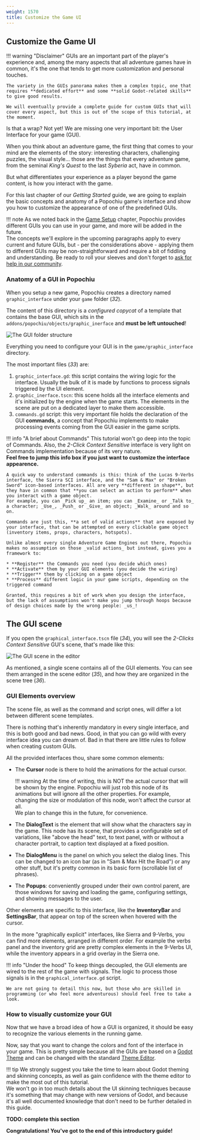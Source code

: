 ```yaml
---
weight: 1570
title: Customize the Game UI
---
```


## Customize the Game UI

!!! warning "Disclaimer"
	GUIs are an important part of the player's experience and, among the many aspects that all adventure games have in common, it's the one that tends to get more customization and personal touches.

	The variety in the GUIs panorama makes them a complex topic, one that requires **dedicated effort** and some **solid Godot-related skills** to give good results.

	We will eventually provide a complete guide for custom GUIs that will cover every aspect, but this is out of the scope of this tutorial, at the moment.


Is that a wrap? Not yet! We are missing one very important bit: the User Interface for your game (GUI).

When you think about an adventure game, the first thing that comes to your mind are the elements of the story: interesting characters, challenging puzzles, the visual style... those are the things that every adventure game, from the seminal _King's Quest_ to the last _Syberia_ act, have in common.

But what differentiates your experience as a player beyond the game content, is how you interact with the game.

For this last chapter of our _Getting Started_ guide, we are going to explain the basic concepts and anatomy of a Popochiu game's interface and show you how to customize the appearance of one of the predefined GUIs.

!!! note
	As we noted back in the [Game Setup](/getting-started/game-setup) chapter, Popochiu provides different GUIs you can use in your game, and more will be added in the future.  
	The concepts we'll explore in the upcoming paragraphs apply to every current and future GUIs, but - per the considerations above - applying them to different GUIs may be non-straightforward and require a bit of fiddling and understanding. Be ready to roll your sleeves and don't forget to [ask for help in our community](getting-started/getting-help).


### Anatomy of a GUI in Popochiu

When you setup a new game, Popochiu creates a directory named `graphic_interface` under your `game` folder (_32_).

The content of this directory is a _configured copycat_ of a template that contains the base GUI, which sits in the `addons/popochiu/objects/graphic_inerface` and **must be left untouched**!


![The GUI folder structure](../../assets/images/getting-started/game_stub-guis-32-filesystem.png)

Everything you need to configure your GUI is in the `game/graphic_interface` directory.

The most important files (_33_) are:

1. `graphic_interface.gd`: this script contains the wiring logic for the interface. Usually the bulk of it is made by functions to process signals triggered by the UI element.
2. `graphic_inerface.tscn`: this scene holds all the interface elements and it's initialized by the engine when the game starts. The elements in the scene are put on a dedicated layer to make them accessible.
3. `commands.gd` script: this very important file holds the declaration of the GUI **commands**, a concept that Popochiu implements to make processing events coming from the GUI easier in the game scripts.

!!! info "A brief about Commands"
	This tutorial won't go deep into the topic of Commands. Also, the _2-Click Context Sensitive_ interface is very light on Commands implementation because of its very nature.  
	**Feel free to jump this info box if you just want to customize the interface appearence.**

	A quick way to understand commands is this: think of the Lucas 9-Verbs interface, the Sierra SCI interface, and the "Sam & Max" or "Broken Sword" icon-based interfaces. All are very **different in shape**, but they have in common that **you can select an action to perform** when you interact with a game object.  
	For example, you can _Pick up_ an item; you can _Examine_ or _Talk to_ a character; _Use_, _Push_ or _Give_ an object; _Walk_ around and so on.

	Commands are just this, **a set of valid actions** that are exposed by your interface, that can be attempted on every clickable game object (inventory items, props, characters, hotspots).
	
	Unlike almost every single Adventure Game Engines out there, Popochiu makes no assumption on those _valid actions_ but instead, gives you a framework to:

	* **Register** the Commands you need (you decide which ones)
	* **Activate** them by your GUI elements (you decide the wiring)
	* **Trigger** them by clicking on a game object
	* **Process** different logic in your game scripts, depending on the triggered command

	Granted, this requires a bit of work when you design the interface, but the lack of assumptions won't make you jump through hoops because of design choices made by the wrong people: _us_!

## The GUI scene

If you open the `graphical_interface.tscn` file (_34_), you will see the _2-Clicks Context Sensitive_ GUI's scene, that's made like this:

![The GUI scene in the editor](../../assets/images/getting-started/game_stub-guis-34-gui-scene.png)

As mentioned, a single scene contains all of the GUI elements. You can see them arranged in the scene editor (_35_), and how they are organized in the scene tree (_36_).

### GUI Elements overview

The scene file, as well as the command and script ones, will differ a lot between different scene templates.

There is nothing that's inherently mandatory in every single interface, and this is both good and bad news. Good, in that you can go wild with every interface idea you can dream of. Bad in that there are little rules to follow when creating custom GUIs.

All the provided interfaces thou, share some common elements:

* The **Cursor** node is there to hold the animations for the actual cursor.

  	!!! warning
  		At the time of writing, this is NOT the actual cursor that will be shown by the engine. Popochiu will just rob this node of its animations but will ignore all the other properties. For example, changing the size or modulation of this node, won't affect the cursor at all.  
		We plan to change this in the future, for convenience.

* The **DialogText** is the element that will show what the characters say in the game. This node has its scene, that provides a configurable set of variations, like "above the head" text, to text panel, with or without a character portrait, to caption text displayed at a fixed position.
* The **DialogMenu** is the panel on which you select the dialog lines. This can be changed to an icon bar (as in "Sam & Max Hit the Road") or any other stuff, but it's pretty common in its basic form (scrollable list of phrases).
* The **Popups**: conveniently grouped under their own control parent, are those windows for saving and loading the game, configuring settings, and showing messages to the user.

Other elements are specific to this interface, like the **InventoryBar** and **SettingsBar**, that appear on top of the screen when hovered with the cursor.

In the more "graphically explicit" interfaces, like Sierra and 9-Verbs, you can find more elements, arranged in different order. For example the verbs panel and the inventory grid are pretty complex elements in the 9-Verbs UI, while the inventory appears in a grid overlay in the Sierra one.

!!! info "Under the hood"
	To keep things decoupled, the GUI elements are wired to the rest of the game with signals. The logic to process those signals is in the `graphical_interface.gd` script.

	We are not going to detail this now, but those who are skilled in programming (or who feel more adventurous) should feel free to take a look.

### How to visually customize your GUI

Now that we have a broad idea of how a GUI is organized, it should be easy to recognize the various elements in the running game.

Now, say that you want to change the colors and font of the interface in your game. This is pretty simple because all the GUIs are based on a [Godot Theme](https://docs.godotengine.org/en/stable/tutorials/ui/gui_skinning.html#basics-of-themes) and can be changed with the standard [Theme Editor](https://docs.godotengine.org/en/stable/tutorials/ui/gui_using_theme_editor.html).

!!! tip
	We strongly suggest you take the time to learn about Godot theming and skinning concepts, as well as gain confidence with the theme editor to make the most out of this tutorial.  
	We won't go in too much details about the UI skinning techniques because it's something that may change with new versions of Godot, and because it's all well documented knowledge that don't need to be further detailed in this guide.


**TODO: complete this section**


**Congratulations! You've got to the end of this introductory guide!**
